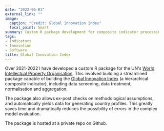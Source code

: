 ```yaml
---
date: "2022-06-01"
external_link: ""
image:
  caption: "Credit: Global Innovation Index"
  focal_point: Smart
summary: Custom R package development for composite indicator processing
tags:
- Indicators
- Innovation
- Software
title: Global Innovation Index
---
```


Over 2021-2022 I have developed a custom R package for the UN's [World Intellectual Property Organisation](https://www.wipo.int/portal/en/index.html). This involved building a streamlined package capable of building the [Global Innovation Index](https://www.globalinnovationindex.org/Home) (a hierarchical composite indicator), including data screening, data treatment, normalisation and aggregation.

The package also allows ex-post checks on methodological assumptions, and automatically yields data for generating country profiles. This greatly saves time and dramatically reduces the possibility of errors in the complex model evaluation.

The package is hosted at a private repo on Github.
